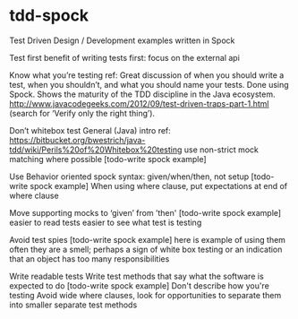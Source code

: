 tdd-spock
=========

Test Driven Design / Development examples written in Spock 

Test first
  benefit of writing tests first: focus on the external api

Know what you’re testing
  ref:   Great discussion of when you should write a test, when you shouldn’t, and what you should name your tests. Done using Spock. Shows the maturity of the TDD discipline in the Java ecosystem. http://www.javacodegeeks.com/2012/09/test-driven-traps-part-1.html (search for ‘Verify only the right thing’).

Don’t whitebox test
  General (Java) intro ref: https://bitbucket.org/bwestrich/java-tdd/wiki/Perils%20of%20Whitebox%20testing
  use non-strict mock matching where possible [todo-write spock example]

Use Behavior oriented spock syntax: 
  given/when/then, not setup [todo-write spock example]
  When using where clause, put expectations at end of where clause

Move supporting mocks to ‘given’ from ’then' [todo-write spock example]
  easier to read tests
  easier to see what test is testing 

Avoid test spies [todo-write spock example]
  here is example of using them
  often they are a smell; perhaps a sign of white box testing or an indication that an object has too many responsibilities 

Write readable tests
 Write test methods that say what the software is expected to do [todo-write spock example]
 Don't describe how you're testing 
 Avoid wide where clauses, look for opportunities to separate them into smaller separate test methods 

